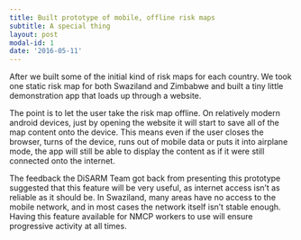 ```yaml
---
title: Built prototype of mobile, offline risk maps
subtitle: A special thing
layout: post
modal-id: 1
date: '2016-05-11'
---
```


After we built some of the initial kind of risk maps for each country. We took one static risk map for both Swaziland and Zimbabwe and built a tiny little demonstration app that loads up through a website.

The point is to let the user take the risk map offline. On relatively modern android devices, just by opening the website it will start to save all of the map content onto the device. This means even if the user closes the browser, turns of the device, runs out of mobile data or puts it into airplane mode, the app will still be able to display the content as if it were still connected onto the internet.

The feedback the DiSARM Team got back from presenting this prototype suggested that this feature will be very useful, as internet access isn’t as reliable as it should be. In Swaziland, many areas have no access to the mobile network, and in most cases the network itself isn’t stable enough. Having this feature available for NMCP workers to use will ensure progressive activity at all times.